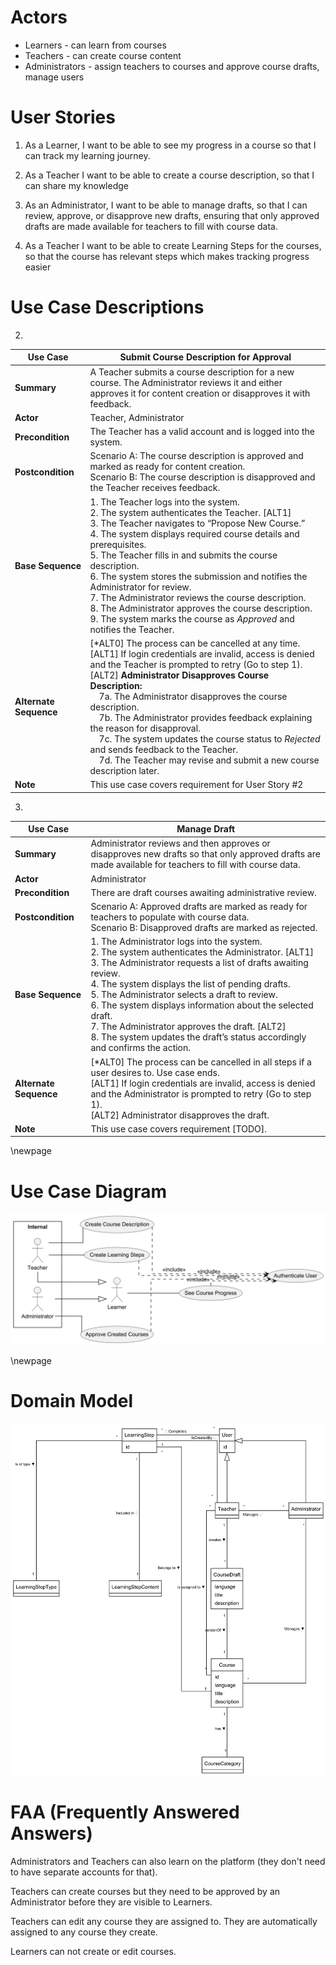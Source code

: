 # Actors

- Learners - can learn from courses
- Teachers - can create course content
- Administrators - assign teachers to courses and approve course drafts, manage users

# User Stories

1. As a Learner, I want to be able to see my progress in a course so that I can track my learning journey.
 
2. As a Teacher I want to be able to create a course description, so that I can share my knowledge

3. As an Administrator, I want to be able to manage drafts, so that I can review, approve, or disapprove new drafts, ensuring that only approved drafts are made available for teachers to fill with course data.

4. As a Teacher I want to be able to create Learning Steps for the courses, so that the course has relevant steps which makes tracking progress easier

# Use Case Descriptions

2. 
| **Use Case** | **Submit Course Description for Approval** |
|---------------|---------------------------------------------|
| **Summary** | A Teacher submits a course description for a new course. The Administrator reviews it and either approves it for content creation or disapproves it with feedback. |
| **Actor** | Teacher, Administrator |
| **Precondition** | The Teacher has a valid account and is logged into the system. |
| **Postcondition** | Scenario A: The course description is approved and marked as ready for content creation.<br>Scenario B: The course description is disapproved and the Teacher receives feedback. |
| **Base Sequence** | 1. The Teacher logs into the system.<br>2. The system authenticates the Teacher. [ALT1]<br>3. The Teacher navigates to “Propose New Course.”<br>4. The system displays required course details and prerequisites.<br>5. The Teacher fills in and submits the course description.<br>6. The system stores the submission and notifies the Administrator for review.<br>7. The Administrator reviews the course description.<br>8. The Administrator approves the course description.<br>9. The system marks the course as *Approved* and notifies the Teacher. |
| **Alternate Sequence** | [*ALT0] The process can be cancelled at any time.<br>[ALT1] If login credentials are invalid, access is denied and the Teacher is prompted to retry (Go to step 1).<br>[ALT2] **Administrator Disapproves Course Description:**<br> 7a. The Administrator disapproves the course description.<br> 7b. The Administrator provides feedback explaining the reason for disapproval.<br> 7c. The system updates the course status to *Rejected* and sends feedback to the Teacher.<br> 7d. The Teacher may revise and submit a new course description later. |
| **Note** | This use case covers requirement for User Story #2 |




3. 

| **Use Case** | **Manage Draft** |
|---------------|------------------|
| **Summary** | Administrator reviews and then approves or disapproves new drafts so that only approved drafts are made available for teachers to fill with course data. |
| **Actor** | Administrator |
| **Precondition** | There are draft courses awaiting administrative review. |
| **Postcondition** | Scenario A: Approved drafts are marked as ready for teachers to populate with course data.<br>Scenario B: Disapproved drafts are marked as rejected. |
| **Base Sequence** | 1. The Administrator logs into the system.<br>2. The system authenticates the Administrator. [ALT1]<br>3. The Administrator requests a list of drafts awaiting review.<br>4. The system displays the list of pending drafts.<br>5. The Administrator selects a draft to review.<br>6. The system displays information about the selected draft.<br>7. The Administrator approves the draft. [ALT2]<br>8. The system updates the draft’s status accordingly and confirms the action. |
| **Alternate Sequence** | [*ALT0] The process can be cancelled in all steps if a user desires to. Use case ends.<br>[ALT1] If login credentials are invalid, access is denied and the Administrator is prompted to retry (Go to step 1).<br>[ALT2] Administrator disapproves the draft. |
| **Note** | This use case covers requirement [TODO]. |

\newpage

# Use Case Diagram

![Use Case Diagram](../out/Analysis/UseCaseDiagram/UseCaseDiagram.png)

\newpage

# Domain Model

![Domain Model](../out/Analysis/DomainModel/DomainModel.png)

# FAA (Frequently Answered Answers)

Administrators and Teachers can also learn on the platform (they don't need to have separate accounts for that).

Teachers can create courses but they need to be approved by an Administrator before they are visible to Learners.

Teachers can edit any course they are assigned to. They are automatically assigned to any course they create.

Learners can not create or edit courses.